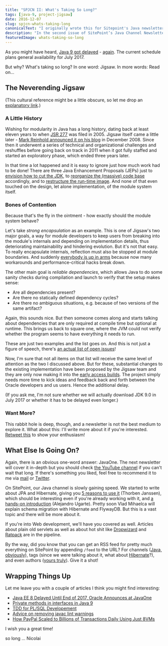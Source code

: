 ```yaml
---
title: "SPJCN II: What's Taking So Long?"
tags: [java-9, project-jigsaw]
date: 2016-12-07
slug: spjcn-whats-taking-long
canonicalText: "I originally wrote this for Sitepoint's Java newsletter, but this issue never got published online."
description: "In the second issue of SitePoint’s Java Channel Newsletter (from September 23rd 2016) I wonder why Java 9 takes so long."
featuredImage: whats-taking-so-long
---
```


As you might have heard, [Java 9 got delayed](http://mail.openjdk.java.net/pipermail/jdk9-dev/2016-September/004887.html) - [again](delay-of-java-9-release).
The current schedule plans general availability for July 2017.

But why?
What's taking so long?
In one word: Jigsaw.
In more words: Read on...

## The Neverending Jigsaw

(This cultural reference might be a little obscure, so let me drop an [explanatory link](https://en.wikipedia.org/wiki/The_Neverending_Story).)

### A Little History

Wishing for modularity in Java has a long history, dating back at least eleven years to when [JSR 277](https://jcp.org/en/jsr/detail?id=277) was filed in 2005.
Jigsaw itself came a little later - [Mark Reinhold announced it on his blog](http://mreinhold.org/blog/jigsaw) in December 2008.
Since then it underwent a series of technical and organizational challenges and reshuffles before going back on track in 2011 when it got fully staffed and started an exploratory phase, which ended three years later.

In that time a lot happened and it is easy to ignore just how much work had to be done!
There are three Java Enhancement Proposals (JEPs) just to [envision how to cut the JDK](http://openjdk.java.net/jeps/200), to [reorganize the (massive) code base](http://openjdk.java.net/jeps/201) accordingly, and to [restructure the run-time image](http://openjdk.java.net/jeps/220).
And none of that even touched on the design, let alone implementation, of the module system itself.

### Bones of Contention

Because that's the fly in the ointment - how exactly should the module system behave?

Let's take *strong encapsulation* as an example.
This is one of Jigsaw's two major goals, a way for module developers to keep users from breaking into the module's internals and depending on implementation details, thus deteriorating maintainability and hindering evolution.
But it's not that easy.
To really encapsulate internals, reflection must also be stopped at module boundaries.
And suddenly [everybody is up in arms](http://blog.dripstat.com/removal-of-sun-misc-unsafe-a-disaster-in-the-making/) because now many workarounds and performance-critical hacks break down.

The other main goal is *reliable dependencies*, which allows Java to do some sanity checks during compilation and launch to verify that the setup makes sense:

-   Are all dependencies present?
-   Are there no statically defined dependency cycles?
-   Are there no ambiguous situations, e.g. because of two versions of the same artifact?

Again, this sounds nice.
But then someone comes along and starts talking about dependencies that are only required at compile time but optional at runtime.
This brings us back to square one, where the JVM could not verify whether the program seems to have everything it needs to run.

These are just two examples and the list goes on.
And this is not just a figure of speech, there's [an actual list of open issues](openjdk.java.net/projects/jigsaw/spec/issues/)!

Now, I'm sure that not all items on that list will receive the same level of attention as the two I discussed above.
But for these, substantial changes to the existing implementation have been proposed by the Jigsaw team and they are only now making it into the [early access builds](https://jdk9.java.net/jigsaw/).
The project simply needs more time to kick ideas and feedback back and forth between the Oracle developers and us users.
Hence the additional delay.

(If you ask me, I'm not sure whether we will actually download JDK 9.0 in July 2017 or whether it has to be delayed even longer.)

### Want More?

This rabbit hole is deep, though, and a newsletter is not the best medium to explore it.
What about this: I'll write more about it if you're interested.
[Retweet this](https://twitter.com/nipafx/status/779069666199298048) to show your enthusiasm!

## What Else Is Going On?

Again, there is an obvious one-word answer: JavaOne.
The next newsletter will cover it in-depth but you should check [the YouTube channel](https://www.youtube.com/channel/UCdDhYMT2USoLdh4SZIsu_1g/videos) if you can't wait that long.
If there's something you liked, feel free to recommend it to me via [mail](mailto:nicolai.parlog@sitepoint.com) or [Twitter](https://twitter.com/nipafx).

On SitePoint, our Java channel is slowly gaining speed.
We started to write about JPA and Hibernate, giving you [5 reasons to use it](https://www.sitepoint.com/5-reasons-to-use-jpa-hibernate/) (Thorben Janssen), which should be interesting even if you're already working with it, and [a hands-on introduction](https://www.sitepoint.com/hibernate-introduction-persisting-java-objects/) (Alejandro Ugarte).
Pretty soon Vlad Mihaelca will explain schema migration with Hibernate and FlywayDB.
But this is a vast topic and there will be more about it.

If you're into Web development, we'll have you covered as well.
Articles about plain old servlets as well as about hot shit like [Dropwizard](http://www.dropwizard.io) and [Ratpack](http://ratpack.io/) are in the pipeline.

By the way, did you know that you can get an RSS feed for pretty much everything on SitePoint by appending `/feed` to the URL?
For channels ([Java, obviously](https://www.sitepoint.com/java/feed)), tags (since we were talking about it, what about [Hibernate](https://www.sitepoint.com/tag/hibernate/feed)?), and even authors ([yours truly](https://www.sitepoint.com/author/nicolaip/feed)).
Give it a shot!

## Wrapping Things Up

Let me leave you with a couple of articles I think you might find interesting:

-   [Java EE 8 Delayed Until End of 2017, Oracle Announces at JavaOne](https://www.infoq.com/news/2016/09/java-ee-delayed-2017)
-   [Private methods in interfaces in Java 9](http://blog.joda.org/2016/09/private-methods-in-interfaces-in-java-9.html)
-   [TDD for PL/SQL Developement](http://blog.disy.net/tdd-for-plsql-with-junit/)
-   [Advice on removing javac lint warnings](https://blogs.oracle.com/darcy/entry/warnings_removal_advice)
-   [How PayPal Scaled to Billions of Transactions Daily Using Just 8VMs](http://highscalability.com/blog/2016/8/15/how-paypal-scaled-to-billions-of-transactions-daily-using-ju.html)

I wish you a great time!

so long ... Nicolai
